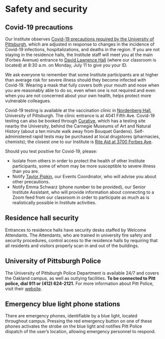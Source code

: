 # Safety and security 

## Covid-19 precautions

Our Institute observes [Covid-19 precautions required by the University of Pittsburgh](https://www.coronavirus.pitt.edu/), which are adjusted in response to changes in the incidence of Covid-19 infections, hospitalizations, and deaths in the region. If you are not staying in the residence halls, the Institute staff will meet you at the main (Forbes Avenue) entrance to [David Lawrence Hall](https://www.tour.pitt.edu/tour/david-lawrence-hall) (where our classroom is located) at 8:30 a.m. on Monday, July 11 to give you your ID.

We ask everyone to remember that some Institute participants are at higher than average risk for severe illness should they become infected with Covid-19. Wearing a mask that fully covers both your mouth and nose when you are reasonably able to do so, even when one is not required and even when you are not concerned about your own health, helps protect more vulnerable colleagues.

Covid-19 testing is available at the vaccination clinic in [Nordenberg Hall](https://www.pc.pitt.edu/housing-services/university-owned-housing/nordenberg-hall), University of Pittsburgh. The clinic entrance is at 4041 Fifth Ave. Covid-19 testing can also be booked through [Curative](https://book.curative.com/sites/34174), which has a testing site nearby the University, behind the Carnegie Museums of Art and Natural History (about a ten minute walk away from Bouquet Gardens). Self-administered rapid tests may be purchased at local drugstores (pharmacies, chemists); the closest one to our Institute is [Rite Aid at 3700 Forbes Ave](https://www.riteaid.com/locations/pa/pittsburgh/3700-forbes-avenue.html). 

Should you test positive for Covid-19, please:

* Isolate from others in order to protect the health of other Institute participants, some of whom may be more susceptible to severe illness than you are. 
* Notify [Taylor Pipkin](https://www.slavic.pitt.edu/people/taylor-pipkin), our Events Coordinator, who will advise you about other precautions. 
* Notify Emma Schwarz (phone number to be provided), our Senior Institute Assistant, who will provide information about connecting to a Zoom feed from our classroom in order to participate as much as is realistically possible in Institute activities.

## Residence hall security 

Entrances to residence halls have security desks staffed by Welcome Attendants. The Attendants, who are trained in university fire safety and security procedures, control access to the residence halls by requiring that all residents and visitors properly scan in and out of the buildings.

## University of Pittsburgh Police 

The University of Pittsburgh Police Department is available 24/7 and covers the Oakland campus, as well as outlying facilities. **To be connected to Pitt police, dial 911 or (412) 624-2121.** For more information about Pitt Police, visit their [website](http://www.police.pitt.edu/).

## Emergency blue light phone stations 

There are emergency phones, identifiable by a blue light, located throughout campus. Pressing the red emergency button on one of these phones activates the strobe on the blue light and notifies Pitt Police dispatch of the user’s location, allowing emergency personnel to respond.







